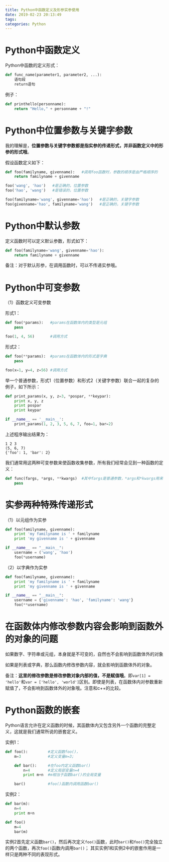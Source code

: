 ```yaml
---
title: Python中函数定义及形参实参使用
date: 2019-02-23 20:13:49
tags:
categories: Python
---
```



# Python中函数定义

Python中函数的定义形式：

```python
def func_name(parameter1, parameter2, ...):
    语句段
    return语句
```

例子：

```python
def printhello(personname):
    return "Hello," + personname + "!"
```

# Python中位置参数与关键字参数

我的理解是，**位置参数与关键字参数都是指实参的传递形式，并非函数定义中的形参的形式哦**。

假设函数定义如下：

```python
def foo(familyname, givenname):   #调用foo函数时，参数的顺序是由严格顺序的
    return familyname + givenname

foo('wang', 'hao')   #是正确的，位置参数
foo('hao', 'wang')   #是错误的，位置参数

foo(familyname='wang', givenname='hao')   #是正确的，关键字参数
foo(givenname='hao', familyname='wang')   #是正确的，关键字参数
```

# Python中默认参数

定义函数时可以定义默认参数，形式如下：

```python
def foo(familyname='wang', givenname='hao'):
    return familyname + givenname
```

备注：对于默认形参，在调用函数时，可以不传递实参哦。

# Python中可变参数

（1）函数定义可变参数

形式1：

```python
def foo(*params):   #params在函数体内的类型是元组
    pass

foo(1, 4, 56)       #调用方式
```

形式2：

```python
def foo(**params):  #params在函数体内的形式是字典
    pass

foo(x=1, y=4, z=56) #调用方式
```

举一个普通参数，形式1（位置参数）和形式2（关键字参数）联合一起的复杂的例子，如下所示：

```python
def print_params(x, y, z=3, *pospar, **keypar):
    print x, y, z
    print pospar
    print keypar

if __name__ == '__main__':
    print_params(1, 2, 3, 5, 6, 7, foo=1, bar=2)
```

上述程序输出结果为：

    1 2 3
    (5, 6, 7)
    {'foo': 1, 'bar': 2}

我们通常用这两种可变参数来使函数收集参数，所有我们经常会见到一种函数的定义：

```python
def func(fargs, *args, **kwargs)  #其中fargs是普通参数，*args和*kwargs用来收集不定量的形参
    pass
```

# 实参两种特殊传递形式

（1）以元组作为实参

```python
def foo(familyname, givenname):
    print 'my familyname is ' + familyname
    print 'my givenname is ' + givenname

if __name__ == "__main__":
    username = ('wang', 'hao')
    foo(*username)
```

（2）以字典作为实参

```python
def foo(familyname, givenname):
    print 'my familyname is ' + familyname
    print 'my givenname is ' + givenname

if __name__ == "__main__":
    username = {'givenname': 'hao', 'familyname': 'wang'}
    foo(**username)
```

# 在函数体内修改参数内容会影响到函数外的对象的问题

如果数字、字符串或元组，本身就是不可变的，自然也不会影响到函数体外的对象

如果是列表或字典，那么函数内修改参数内容，就会影响到函数体外的对象。

备注：**这里的修改参数是修改参数对象内部的值，不是赋值哦**。即`var[1] = 'hello'`和`var = ['hello', 'world']`区别。即使是列表，在函数体内对参数重新赋值了，不会影响到函数体外的对象哦。注意和c++的比较。

# Python函数的嵌套

Python语言允许在定义函数的时候，其函数体内又包含另外一个函数的完整定义，这就是我们通常所说的嵌套定义。

实例1：

```python
def foo():         #定义函数foo()，
    m=3            #定义变量m=3;

    def bar():     #在foo内定义函数bar()
        n=4        #定义局部变量n=4
        print m+n  #m相当于函数bar()的全局变量

    bar()          #foo()函数内调用函数bar()
```

实例2：

```python
def bar(m):
    n=4
    print m+n

def foo()
    m=4
    bar(m)
```

实例2首先定义函数`bar()`，然后再次定义`foo()`函数，此时`bar()`和`foo()`完全独立的两个函数，再次`foo()`函数内调用`bar()`；
其实实例1和实例2中的嵌套作用是一样只是两种不同的表现形式。
